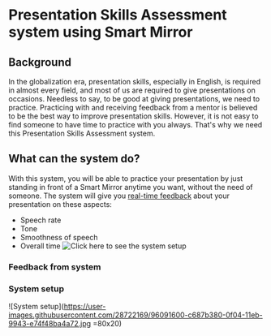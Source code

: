 # Presentation Skills Assessment system using Smart Mirror
## Background 
In the globalization era, presentation skills, especially in English, is required in almost every field, and most of us are required to give presentations on occasions. Needless to say, to be good at giving presentations, we need to practice. Practicing with and receiving feedback
from a mentor is believed to be the best way to improve presentation skills. However, it is not easy to find someone to have time to practice with you always. That's why we need this Presentation Skills Assessment system.

## What can the system do?
With this system, you will be able to practice your presentation by just standing in front of a Smart Mirror anytime you want, without the need of someone. The system will give you [real-time feedback](#Feedback-from-system) about your presentation on these aspects:
* Speech rate
* Tone
* Smoothness of speech
* Overall time
![Click here to see the system setup](#System-setup)

### Feedback from system


### System setup
![System setup](https://user-images.githubusercontent.com/28722169/96091600-c687b380-0f04-11eb-9943-e74f48ba4a72.jpg =80x20)
